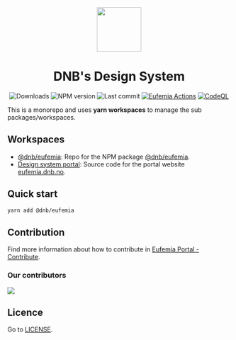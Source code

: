<div align="center"> 
  <a href="https://eufemia.dnb.no/">
    <img src="./logo.png" height="100" />
  </a>

  <h1>DNB's Design System</h1>

![Downloads](https://img.shields.io/npm/dt/@dnb/eufemia?style=flat-square)
![NPM version](https://img.shields.io/npm/v/@dnb/eufemia?style=flat-square)
![Last commit](https://img.shields.io/github/last-commit/dnbexperience/eufemia?style=flat-square)
[![Eufemia Actions](https://github.com/dnbexperience/eufemia/actions/workflows/actions.yml/badge.svg)](https://github.com/dnbexperience/eufemia/actions/workflows/actions.yml)
[![CodeQL](https://github.com/dnbexperience/eufemia/actions/workflows/codeql-analysis.yml/badge.svg)](https://github.com/dnbexperience/eufemia/actions/workflows/codeql-analysis.yml)

</div>

This is a monorepo and uses **yarn workspaces** to manage the sub packages/workspaces.

## Workspaces

- [@dnb/eufemia](https://github.com/dnbexperience/eufemia/tree/main/packages/dnb-eufemia): Repo for the NPM package [@dnb/eufemia](https://www.npmjs.com/package/@dnb/eufemia).
- [Design system portal](https://github.com/dnbexperience/eufemia/tree/main/packages/dnb-design-system-portal): Source code for the portal website [eufemia.dnb.no](https://eufemia.dnb.no/).

## Quick start

```bash
yarn add @dnb/eufemia
```

## Contribution

Find more information about how to contribute in [Eufemia Portal - Contribute](https://eufemia.dnb.no/contribute).

### Our contributors

<a href="https://github.com/dnbexperience/eufemia/graphs/contributors">
  <img src="https://contrib.rocks/image?repo=dnbexperience/eufemia" />
</a>

## Licence

Go to [LICENSE](https://github.com/dnbexperience/eufemia/blob/main/LICENSE).
